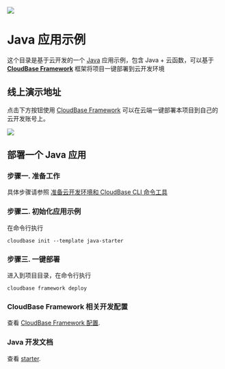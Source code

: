 <a href="https://github.com/TencentCloudBase/cloudbase-templates"><img src="https://main.qcloudimg.com/raw/20510a20be999a59458204afcf0fe205.png"></a>

# Java 应用示例

这个目录是基于云开发的一个 [Java](https://www.Java.net/manual/zh/index.Java) 应用示例，包含 Java + 云函数，可以基于 **[CloudBase Framework](https://github.com/TencentCloudBase/cloudbase-framework)** 框架将项目一键部署到云开发环境

## 线上演示地址

点击下方按钮使用 [CloudBase Framework](https://github.com/TencentCloudBase/cloudbase-framework) 可以在云端一键部署本项目到自己的云开发账号上。

[![](https://main.qcloudimg.com/raw/67f5a389f1ac6f3b4d04c7256438e44f.svg)](https://console.cloud.tencent.com/tcb/env/index?action=CreateAndDeployCloudBaseProject&tdl_anchor=github&tdl_site=0&appUrl=https%3A%2F%2Fgithub.com%2FTencentCloudBase%2Fcloudbase-templates&workDir=java-starter&appName=java-starter)

## 部署一个 Java 应用

### 步骤一. 准备工作

具体步骤请参照 [准备云开发环境和 CloudBase CLI 命令工具](https://github.com/TencentCloudBase/cloudbase-framework/blob/master/CLI_GUIDE.md)

### 步骤二. 初始化应用示例

在命令行执行

```
cloudbase init --template java-starter
```

### 步骤三. 一键部署

进入到项目目录，在命令行执行

```
cloudbase framework deploy
```

### CloudBase Framework 相关开发配置

查看 [CloudBase Framework 配置](https://github.com/TencentCloudBase/cloudbase-framework).

### Java 开发文档

查看 [starter](https://docs.oracle.com/en/java/javase/14/docs/api/index.html).
